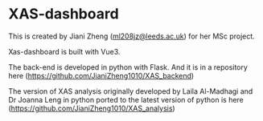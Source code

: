 # XAS-dashboard

This is created by Jiani Zheng (ml208jz@leeds.ac.uk) for her MSc project.

Xas-dashboard is built with Vue3.

The back-end is developed in python with Flask. And it is in a repository here (https://github.com/JianiZheng1010/XAS_backend)

The version of XAS analysis originally developed by Laila Al-Madhagi and Dr Joanna Leng in python ported to the latest version of python is here (https://github.com/JianiZheng1010/XAS_analysis)
